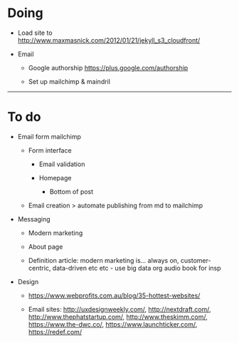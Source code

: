 # Doing

* Load site to http://www.maxmasnick.com/2012/01/21/jekyll_s3_cloudfront/

* Email

    - Google authorship https://plus.google.com/authorship

    - Set up mailchimp & maindril

***

# To do

* Email form mailchimp

    - Form interface

        - Email validation

        - Homepage

  		  - Bottom of post

    - Email creation > automate publishing from md to mailchimp

* Messaging

    - Modern marketing

    - About page

    - Definition article: modern marketing is... always on, customer-centric, data-driven etc etc - use big data org audio book for insp

* Design

    - https://www.webprofits.com.au/blog/35-hottest-websites/

    - Email sites: http://uxdesignweekly.com/, http://nextdraft.com/, http://www.thephatstartup.com/, http://www.theskimm.com/, https://www.the-dwc.co/, https://www.launchticker.com/, https://redef.com/